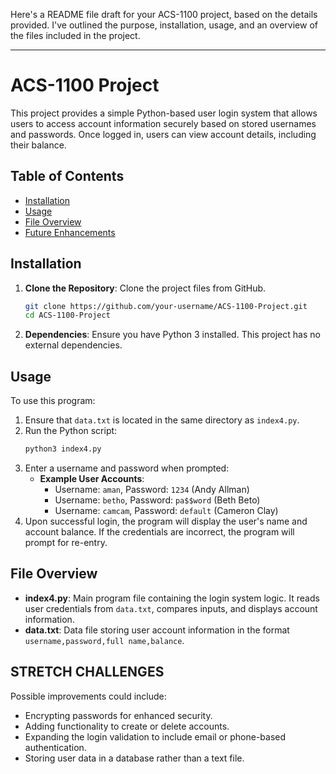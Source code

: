 Here's a README file draft for your ACS-1100 project, based on the details provided. I've outlined the purpose, installation, usage, and an overview of the files included in the project.

---

# ACS-1100 Project

This project provides a simple Python-based user login system that allows users to access account information securely based on stored usernames and passwords. Once logged in, users can view account details, including their balance.

## Table of Contents
- [Installation](#installation)
- [Usage](#usage)
- [File Overview](#file-overview)
- [Future Enhancements](#future-enhancements)

## Installation

1. **Clone the Repository**: Clone the project files from GitHub.
   ```bash
   git clone https://github.com/your-username/ACS-1100-Project.git
   cd ACS-1100-Project
   ```

2. **Dependencies**: Ensure you have Python 3 installed. This project has no external dependencies.

## Usage

To use this program:

1. Ensure that `data.txt` is located in the same directory as `index4.py`.
2. Run the Python script:
   ```bash
   python3 index4.py
   ```
3. Enter a username and password when prompted:
   - **Example User Accounts**:
     - Username: `aman`, Password: `1234` (Andy Allman)
     - Username: `betho`, Password: `pa$$word` (Beth Beto)
     - Username: `camcam`, Password: `default` (Cameron Clay)
4. Upon successful login, the program will display the user's name and account balance. If the credentials are incorrect, the program will prompt for re-entry.

## File Overview

- **index4.py**: Main program file containing the login system logic. It reads user credentials from `data.txt`, compares inputs, and displays account information.
- **data.txt**: Data file storing user account information in the format `username,password,full name,balance`.

## STRETCH CHALLENGES

Possible improvements could include:
- Encrypting passwords for enhanced security.
- Adding functionality to create or delete accounts.
- Expanding the login validation to include email or phone-based authentication.
- Storing user data in a database rather than a text file.
